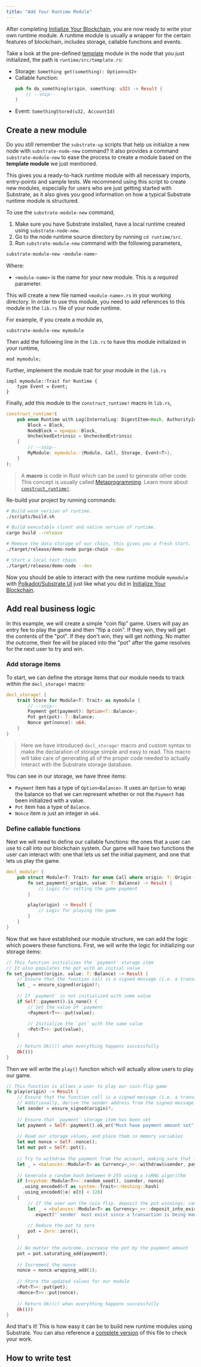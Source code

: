 ```yaml
---
title: "Add Your Runtime Module"
---
```


After completing [Initialize Your Blockchain](./initialize-your-blockchain.md), you are now ready to write your own runtime module. A runtime module is usually a wrapper for the certain features of blockchain, includes storage, callable functions and events. 

Take a look at the pre-defined [template](https://github.com/paritytech/substrate/blob/v1.0/node-template/runtime/src/template.rs) module in the node that you just initialized, the path is `runtime/src/template.rs`:
* Storage: `Something get(something): Option<u32>`
* Callable function:
  ```rust
  pub fn do_something(origin, something: u32) -> Result {
      // --snip--
  }
  ```
* Event: `SomethingStored(u32, AccountId)`

## Create a new module

Do you still remember the `substrate-up` scripts that help us initialize a new node with `substrate-node-new` command? It also provides a command `substrate-module-new` to ease the process to create a module based on the **template module** we just mentioned. 

This gives you a ready-to-hack runtime module with all necessary imports, entry-points and sample tests. We recommend using this script to create new modules, especially for users who are just getting started with Substrate, as it also gives you good information on how a typical Substrate runtime module is structured.

To use the `substrate-module-new` command,

1. Make sure you have Substrate installed, have a local runtime created using `substrate-node-new`.
2. Go to the node runtime source directory by running `cd runtime/src`.
3. Run `substrate-module-new` command with the following parameters,

```bash
substrate-module-new <module-name>
```

Where:

* `<module-name>` is the name for your new module. This is a _required_ parameter.

This will create a new file named `<module-name>.rs` in your working directory. In order to use this module, you need to add references to this module in the `lib.rs` file of your node runtime.

For example, if you create a module as,

```
substrate-module-new mymodule
```

Then add the following line in the `lib.rs` to have this module initialized in your runtime,

```
mod mymodule;
```

Further, implement the module trait for your module in the `lib.rs`

```
impl mymodule::Trait for Runtime {
    type Event = Event;
}
```

Finally, add this module to the `construct_runtime!` macro in `lib.rs`,

```rust
construct_runtime!(
    pub enum Runtime with Log(InternalLog: DigestItem<Hash, AuthorityId, AuthoritySignature>) where
        Block = Block,
        NodeBlock = opaque::Block,
        UncheckedExtrinsic = UncheckedExtrinsic
    {
        // --snip--
        MyModule: mymodule::{Module, Call, Storage, Event<T>},
    }
);
```

> A **macro** is code in Rust which can be used to generate other code. This concept is usually called [Metaprogramming](https://en.wikipedia.org/wiki/Metaprogramming). Learn more about [`construct_runtime!`](../runtime/macros/construct_runtime.md).

Re-build your project by running commands:

```bash
# Build wasm version of runtime.
./scripts/build.sh

# Build executable client and native version of runtime.
cargo build --release

# Remove the data storage of our chain, this gives you a fresh start.
./target/release/demo-node purge-chain --dev

# Start a local test chain.
./target/release/demo-node --dev
```

Now you should be able to interact with the new runtime module `mymodule` with [Polkadot/Substrate UI](https://github.com/polkadot-js/apps) just like what you did in [Initialize Your Blockchain](./initialize-your-blockchain.md#interact-with-your-node).

## Add real business logic

In this example, we will create a simple "coin flip" game. Users will pay an entry fee to play the game and then "flip a coin". If they win, they will get the contents of the "pot". If they don't win, they will get nothing. No matter the outcome, their fee will be placed into the "pot" after the game resolves for the next user to try and win.


### Add storage items

To start, we can define the storage items that our module needs to track within the `decl_storage!` macro:

```rust
decl_storage! {
  	trait Store for Module<T: Trait> as mymodule {
        // --snip--
        Payment get(payment): Option<T::Balance>;
        Pot get(pot): T::Balance;
        Nonce get(nonce): u64;
  	}
}
```

> Here we have introduced `decl_storage!` macro and custom syntax to make the declaration of storage simple and easy to read. This macro will take care of generating all of the proper code needed to actually interact with the Substrate storage database.

You can see in our storage, we have three items:
* `Payment` item has a type of `Option<Balance>`. It uses an `Option` to wrap the balance so that we can represent whether or not the `Payment` has been initialized with a value.
* `Pot` item has a type of `Balance`.
* `Nonce` item is just an integer in `u64`.

### Define callable functions

Next we will need to define our callable functions: the ones that a user can use to call into our blockchain system. Our game will have two functions the user can interact with: one that lets us set the initial payment, and one that lets us play the game.

```rust
decl_module! {
    pub struct Module<T: Trait> for enum Call where origin: T::Origin {
        fn set_payment(_origin, value: T::Balance) -> Result {
            // Logic for setting the game payment
        }

        play(origin) -> Result {
            // Logic for playing the game
        }
    }
}
```

Now that we have established our module structure, we can add the logic which powers these functions. First, we will write the logic for initializing our storage items:
```rust
// This function initializes the `payment` storage item
// It also populates the pot with an initial value
fn set_payment(origin, value: T::Balance) -> Result {
    // Ensure that the function call is a signed message (i.e. a transaction)
    let _ = ensure_signed(origin)?;
  
    // If `payment` is not initialized with some value
    if Self::payment().is_none() {
        // Set the value of `payment`
        <Payment<T>>::put(value);
    
        // Initialize the `pot` with the same value
        <Pot<T>>::put(value);
    }
  
    // Return Ok(()) when everything happens successfully
    Ok(())
}
```

Then we will write the `play()` function which will actually allow users to play our game.
```rust
// This function is allows a user to play our coin-flip game
fn play(origin) -> Result {
    // Ensure that the function call is a signed message (i.e. a transaction)
    // Additionally, derive the sender address from the signed message
    let sender = ensure_signed(origin)?;
  
    // Ensure that `payment` storage item has been set
    let payment = Self::payment().ok_or("Must have payment amount set")?;
  
    // Read our storage values, and place them in memory variables
    let mut nonce = Self::nonce();
    let mut pot = Self::pot();
  
    // Try to withdraw the payment from the account, making sure that it will not kill the account
    let _ = <balances::Module<T> as Currency<_>>::withdraw(&sender, payment, WithdrawReason::Reserve, ExistenceRequirement::KeepAlive)?;
  
    // Generate a random hash between 0-255 using a csRNG algorithm
    if (<system::Module<T>>::random_seed(), &sender, nonce)
      .using_encoded(<T as system::Trait>::Hashing::hash)
      .using_encoded(|e| e[0] < 128)
    {
        // If the user won the coin flip, deposit the pot winnings; cannot fail
        let _ = <balances::Module<T> as Currency<_>>::deposit_into_existing(&sender, pot)
          .expect("`sender` must exist since a transaction is being made and withdraw will keep alive; qed.");
    
        // Reduce the pot to zero
        pot = Zero::zero();
    }
  
    // No matter the outcome, increase the pot by the payment amount
    pot = pot.saturating_add(payment);
  
    // Increment the nonce
    nonce = nonce.wrapping_add(1);
  
    // Store the updated values for our module
    <Pot<T>>::put(pot);
    <Nonce<T>>::put(nonce);
  
    // Return Ok(()) when everything happens successfully
    Ok(())
}
```

And that's it! This is how easy it can be to build new runtime modules using Substrate. You can also reference a [complete version](https://github.com/shawntabrizi/substrate-package/blob/gav-demo/substrate-node-template/runtime/src/demo.rs) of this file to check your work.


## How to write test
